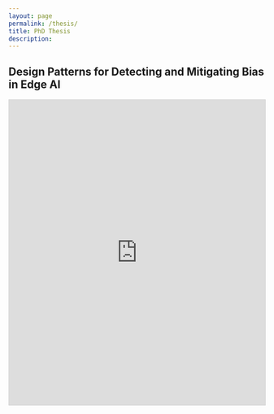 ```yaml
---
layout: page
permalink: /thesis/
title: PhD Thesis
description: 
---
```


## Design Patterns for Detecting and Mitigating Bias in Edge AI

<iframe allowfullscreen="allowfullscreen" scrolling="no" class="fp-iframe" style="border: 1px solid lightgray; width: 100%; height: 600px;" src="https://heyzine.com/flip-book/b284eff67b.html#page/18"></iframe>
